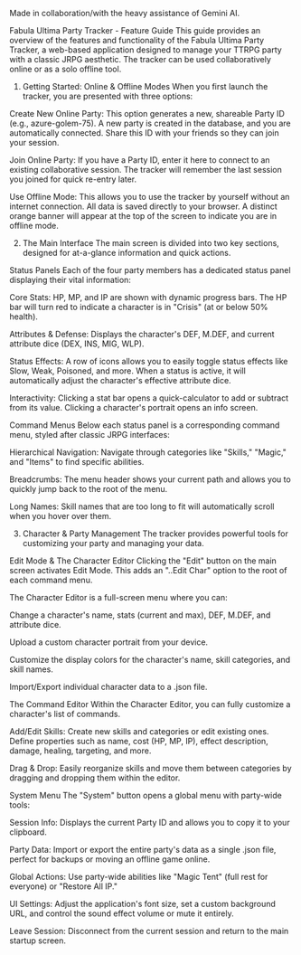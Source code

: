 Made in collaboration/with the heavy assistance of Gemini AI.

Fabula Ultima Party Tracker - Feature Guide
This guide provides an overview of the features and functionality of the Fabula Ultima Party Tracker, a web-based application designed to manage your TTRPG party with a classic JRPG aesthetic. The tracker can be used collaboratively online or as a solo offline tool.

1. Getting Started: Online & Offline Modes
When you first launch the tracker, you are presented with three options:

Create New Online Party: This option generates a new, shareable Party ID (e.g., azure-golem-75). A new party is created in the database, and you are automatically connected. Share this ID with your friends so they can join your session.

Join Online Party: If you have a Party ID, enter it here to connect to an existing collaborative session. The tracker will remember the last session you joined for quick re-entry later.

Use Offline Mode: This allows you to use the tracker by yourself without an internet connection. All data is saved directly to your browser. A distinct orange banner will appear at the top of the screen to indicate you are in offline mode.

2. The Main Interface
The main screen is divided into two key sections, designed for at-a-glance information and quick actions.

Status Panels
Each of the four party members has a dedicated status panel displaying their vital information:

Core Stats: HP, MP, and IP are shown with dynamic progress bars. The HP bar will turn red to indicate a character is in "Crisis" (at or below 50% health).

Attributes & Defense: Displays the character's DEF, M.DEF, and current attribute dice (DEX, INS, MIG, WLP).

Status Effects: A row of icons allows you to easily toggle status effects like Slow, Weak, Poisoned, and more. When a status is active, it will automatically adjust the character's effective attribute dice.

Interactivity: Clicking a stat bar opens a quick-calculator to add or subtract from its value. Clicking a character's portrait opens an info screen.

Command Menus
Below each status panel is a corresponding command menu, styled after classic JRPG interfaces:

Hierarchical Navigation: Navigate through categories like "Skills," "Magic," and "Items" to find specific abilities.

Breadcrumbs: The menu header shows your current path and allows you to quickly jump back to the root of the menu.

Long Names: Skill names that are too long to fit will automatically scroll when you hover over them.

3. Character & Party Management
The tracker provides powerful tools for customizing your party and managing your data.

Edit Mode & The Character Editor
Clicking the "Edit" button on the main screen activates Edit Mode. This adds an "..Edit Char" option to the root of each command menu.

The Character Editor is a full-screen menu where you can:

Change a character's name, stats (current and max), DEF, M.DEF, and attribute dice.

Upload a custom character portrait from your device.

Customize the display colors for the character's name, skill categories, and skill names.

Import/Export individual character data to a .json file.

The Command Editor
Within the Character Editor, you can fully customize a character's list of commands.

Add/Edit Skills: Create new skills and categories or edit existing ones. Define properties such as name, cost (HP, MP, IP), effect description, damage, healing, targeting, and more.

Drag & Drop: Easily reorganize skills and move them between categories by dragging and dropping them within the editor.

System Menu
The "System" button opens a global menu with party-wide tools:

Session Info: Displays the current Party ID and allows you to copy it to your clipboard.

Party Data: Import or export the entire party's data as a single .json file, perfect for backups or moving an offline game online.

Global Actions: Use party-wide abilities like "Magic Tent" (full rest for everyone) or "Restore All IP."

UI Settings: Adjust the application's font size, set a custom background URL, and control the sound effect volume or mute it entirely.

Leave Session: Disconnect from the current session and return to the main startup screen.
